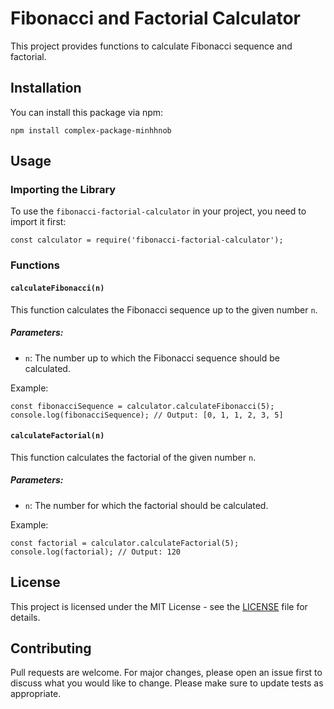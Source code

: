 <h1>Fibonacci and Factorial Calculator</h1>

<p>This project provides functions to calculate Fibonacci sequence and factorial.</p>

<h2>Installation</h2>

<p>You can install this package via npm:</p>

<pre><code>npm install complex-package-minhhnob</code></pre>

<h2>Usage</h2>

<h3>Importing the Library</h3>

<p>To use the <code>fibonacci-factorial-calculator</code> in your project, you need to import it first:</p>

<pre><code>const calculator = require('fibonacci-factorial-calculator');</code></pre>

<h3>Functions</h3>

<h4><code>calculateFibonacci(n)</code></h4>

<p>This function calculates the Fibonacci sequence up to the given number <code>n</code>.</p>

<h5>Parameters:</h5>

<ul>
  <li><code>n</code>: The number up to which the Fibonacci sequence should be calculated.</li>
</ul>

<p>Example:</p>

<pre><code>const fibonacciSequence = calculator.calculateFibonacci(5);
console.log(fibonacciSequence); // Output: [0, 1, 1, 2, 3, 5]</code></pre>

<h4><code>calculateFactorial(n)</code></h4>

<p>This function calculates the factorial of the given number <code>n</code>.</p>

<h5>Parameters:</h5>

<ul>
  <li><code>n</code>: The number for which the factorial should be calculated.</li>
</ul>

<p>Example:</p>

<pre><code>const factorial = calculator.calculateFactorial(5);
console.log(factorial); // Output: 120</code></pre>

<h2>License</h2>

<p>This project is licensed under the MIT License - see the <a href="./LICENSE">LICENSE</a> file for details.</p>

<h2>Contributing</h2>

<p>Pull requests are welcome. For major changes, please open an issue first to discuss what you would like to change. Please make sure to update tests as appropriate.</p>
